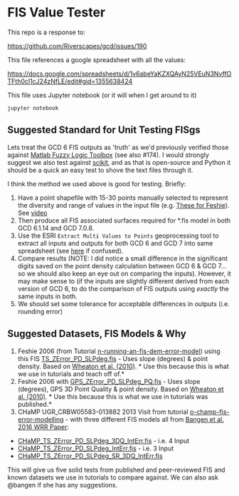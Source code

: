 # FIS Value Tester

This repo is a response to:

https://github.com/Riverscapes/gcd/issues/190

This file references a google spreadsheet with all the values:

<https://docs.google.com/spreadsheets/d/1v6abeYaKZXQAyN25VEuN3NvffOTFth0cl1cJ24zNfLE/edit#gid=1355638424>

This file uses Jupyter notebook (or it will when I get around to it)

```
jupyter notebook
```



## Suggested Standard for Unit Testing FISgs

Lets treat the GCD 6 FIS outputs as 'truth' as we'd previously verified those against [Matlab Fuzzy Logic Toolbox](https://www.mathworks.com/products/fuzzy-logic.html?s_tid=srchtitle) (see also #174). I would strongly suggest we also test against [scikit](https://pypi.python.org/pypi/scikit-fuzzy), and as that is open-source and Python it should be a quick an easy test to shove the text files through it.  

I think the method we used above is good for testing. Briefly:
1. Have a point shapefile with 15-30 points manually selected to represent the diversity and range of values in the input file (e.g. [These for Feshie](https://usu.box.com/s/9t3u9wnh2ub0d41bnxgda01zzqij2v80)). See [video](https://youtu.be/3VrUBEV5kTs?t=3m47s)
2. Then produce all FIS associated surfaces required for *.fis model in both GCD 6.1.14 and GCD 7.0.8.
3.  Use the ESRI `Extract Multi Values to Points` geoprocessing tool to extract all inputs and outputs for both GCD 6 and GCD 7 into same spreadsheet (see [here](https://youtu.be/3VrUBEV5kTs?t=8m5s) if confused).
4. Compare results (NOTE: I did notice a small difference in the significant digits saved on the point density calculation between GCD 6 & GCD 7... so we should also keep an eye out on comparing the inputs). However, it may make sense to (if the inputs are slightly different derived from each version of GCD 6, to do the comparison of FIS outputs using *exactly* the same inputs in both. 
5. We should set some tolerance for acceptable differences in outputs (i.e. rounding error)
## Suggested Datasets, FIS Models & Why
1. Feshie 2006 (from Tutorial [n-running-an-fis-dem-error-model](http://gcd6help.joewheaton.org/tutorials--how-to/workshop-tutorials/n-running-an-fis-dem-error-model)) using this FIS [TS_ZError_PD_SLPdeg.fis](https://github.com/Riverscapes/fis-dem-error/blob/master/BySurveyType/TS/TS_ZError_PD_SLPdeg.fis) - Uses slope (degrees) & point density. Based on [Wheaton et al. (2010)](https://www.researchgate.net/publication/227747150_Accounting_for_uncertainty_in_DEMs_from_repeat_topographic_surveys_Improved_sediment_budgets). * Use this because this is what we use in tutorials and teach off of.*
2. Feshie 2006 with [GPS_ZError_PD_SLPdeg_PQ.fis](https://github.com/Riverscapes/fis-dem-error/blob/master/BySurveyType/GPS/GPS_ZError_PD_SLPdeg_PQ.fis) - Uses slope (degrees), GPS 3D Point Quality & point density. Based on [Wheaton et al. (2010)](https://www.researchgate.net/publication/227747150_Accounting_for_uncertainty_in_DEMs_from_repeat_topographic_surveys_Improved_sediment_budgets). * Use this because this is what we use in tutorials was published.*
3.  CHaMP UGR_CRBW05583-013882 2013 Visit from  tutorial [o-champ-fis-error-modelling](http://gcd6help.joewheaton.org/tutorials--how-to/workshop-tutorials/o-champ-fis-error-modelling) - with three different FIS models all from [Bangen et al. 2016 WRR Paper](https://www.researchgate.net/publication/292210478_Error_modeling_of_DEMs_from_topographic_surveys_of_rivers_using_fuzzy_inference_systems):
  - [CHaMP_TS_ZError_PD_SLPdeg_3DQ_IntErr.fis](https://github.com/Riverscapes/fis-dem-error/blob/master/CHaMP/2014/CHaMP_TS_ZError_PD_SLPdeg_3DQ_IntErr.fis) - i.e. 4 Input
  - [CHaMP_TS_ZError_PD_SLPdeg_IntErr.fis](https://github.com/Riverscapes/fis-dem-error/blob/master/CHaMP/2014/CHaMP_TS_ZError_PD_SLPdeg_IntErr.fis) - i.e. 3 Input
  - [CHaMP_TS_ZError_PD_SLPdeg_SR_3DQ_IntErr.fis](https://github.com/Riverscapes/fis-dem-error/blob/master/CHaMP/2014/CHaMP_TS_ZError_PD_SLPdeg_SR_3DQ_IntErr.fis)

This will give us five solid tests from published and peer-reviewed FIS and known datasets we use in tutorials to compare against.  We can also ask @bangen if she has any suggestions.


